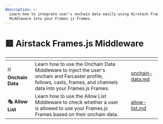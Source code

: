 ```yaml
---
description: >-
  Learn how to integrate user's onchain data easily using Airstack Frames.js
  Middleware into your Frames.js Frames.
---
```


# 🟨 Airstack Frames.js Middleware

<table data-view="cards"><thead><tr><th></th><th></th><th></th><th data-hidden data-card-target data-type="content-ref"></th></tr></thead><tbody><tr><td><span data-gb-custom-inline data-tag="emoji" data-code="26d3">⛓️</span> <strong>Onchain Data</strong></td><td>Learn how to use the Onchain Data Middleware to inject the user's onchain and Farcaster profile, follows, casts, frames, and channels data into your Frames.js Frames.</td><td></td><td><a href="onchain-data.md">onchain-data.md</a></td></tr><tr><td><span data-gb-custom-inline data-tag="emoji" data-code="1f3ad">🎭</span> <strong>Allow List</strong></td><td>Learn how to use the Allow List Middleware to check whether a user is allowed to use your Frames.js Frames based on their onchain data.</td><td></td><td><a href="allow-list.md">allow-list.md</a></td></tr></tbody></table>
